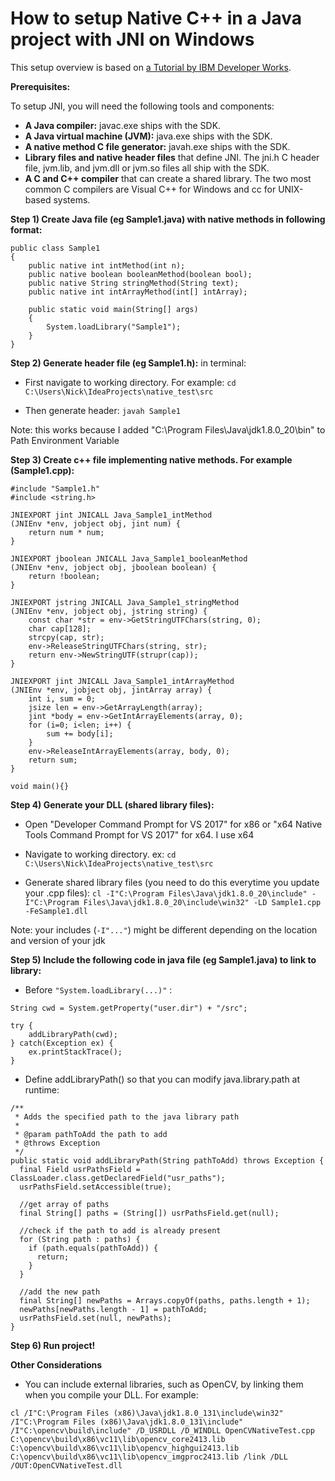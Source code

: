 # How to setup Native C++ in a Java project with JNI on Windows
This setup overview is based on [a Tutorial by IBM Developer Works](https://www.ibm.com/developerworks/java/tutorials/j-jni/j-jni.html).

**Prerequisites:**

To setup JNI, you will need the following tools and components:

* **A Java compiler:** javac.exe ships with the SDK.
* **A Java virtual machine (JVM):** java.exe ships with the SDK.
* **A native method C file generator:** javah.exe ships with the SDK.
* **Library files and native header files** that define JNI. The jni.h C header file, jvm.lib, and jvm.dll or jvm.so files all ship with the SDK.
* **A C and C++ compiler** that can create a shared library. The two most common C compilers are Visual C++ for Windows and cc for UNIX-based systems.


**Step 1) Create Java file (eg Sample1.java) with native methods in following format:**
```
public class Sample1
{
	public native int intMethod(int n);
	public native boolean booleanMethod(boolean bool);
	public native String stringMethod(String text);
	public native int intArrayMethod(int[] intArray);

	public static void main(String[] args)
	{
		System.loadLibrary("Sample1");
	}
}
```

**Step 2) Generate header file (eg Sample1.h):**
in terminal:

* First navigate to working directory. For example:
`cd C:\Users\Nick\IdeaProjects\native_test\src`

* Then generate header:
`javah Sample1`

Note: this works because I added "C:\Program Files\Java\jdk1.8.0_20\bin" to Path Environment Variable


**Step 3) Create c++ file implementing native methods. For example (Sample1.cpp):**
```
#include "Sample1.h"
#include <string.h>

JNIEXPORT jint JNICALL Java_Sample1_intMethod
(JNIEnv *env, jobject obj, jint num) {
	return num * num;
}

JNIEXPORT jboolean JNICALL Java_Sample1_booleanMethod
(JNIEnv *env, jobject obj, jboolean boolean) {
	return !boolean;
}

JNIEXPORT jstring JNICALL Java_Sample1_stringMethod
(JNIEnv *env, jobject obj, jstring string) {
	const char *str = env->GetStringUTFChars(string, 0);
	char cap[128];
	strcpy(cap, str);
	env->ReleaseStringUTFChars(string, str);
	return env->NewStringUTF(strupr(cap));
}

JNIEXPORT jint JNICALL Java_Sample1_intArrayMethod
(JNIEnv *env, jobject obj, jintArray array) {
	int i, sum = 0;
	jsize len = env->GetArrayLength(array);
	jint *body = env->GetIntArrayElements(array, 0);
	for (i=0; i<len; i++) {   
		sum += body[i];
	}
	env->ReleaseIntArrayElements(array, body, 0);
	return sum;
}

void main(){}
```

**Step 4) Generate your DLL (shared library files):**

* Open "Developer Command Prompt for VS 2017" for x86 or "x64 Native Tools Command Prompt for VS 2017" for x64.
I use x64

* Navigate to working directory. ex: 
`cd C:\Users\Nick\IdeaProjects\native_test\src`

* Generate shared library files (you need to do this everytime you update your .cpp files):
`cl -I"C:\Program Files\Java\jdk1.8.0_20\include" -I"C:\Program Files\Java\jdk1.8.0_20\include\win32" -LD Sample1.cpp -FeSample1.dll`

Note: your includes (`-I"..."`) might be different depending on the location and version of your jdk


**Step 5) Include the following code in java file (eg Sample1.java) to link to library:**

* Before `"System.loadLibrary(...)"` :
```	
String cwd = System.getProperty("user.dir") + "/src";

try {
	addLibraryPath(cwd);
} catch(Exception ex) {
	ex.printStackTrace();
}
```

* Define addLibraryPath() so that you can modify java.library.path at runtime:
```
/**
 * Adds the specified path to the java library path
 *
 * @param pathToAdd the path to add
 * @throws Exception
 */
public static void addLibraryPath(String pathToAdd) throws Exception {
  final Field usrPathsField = ClassLoader.class.getDeclaredField("usr_paths");
  usrPathsField.setAccessible(true);

  //get array of paths
  final String[] paths = (String[]) usrPathsField.get(null);

  //check if the path to add is already present
  for (String path : paths) {
    if (path.equals(pathToAdd)) {
      return;
    }
  }

  //add the new path
  final String[] newPaths = Arrays.copyOf(paths, paths.length + 1);
  newPaths[newPaths.length - 1] = pathToAdd;
  usrPathsField.set(null, newPaths);
}
```
	
	
**Step 6) Run project!**


**Other Considerations**
* You can include external libraries, such as OpenCV, by linking them when you compile your DLL. For example:
```
cl /I"C:\Program Files (x86)\Java\jdk1.8.0_131\include\win32" /I"C:\Program Files (x86)\Java\jdk1.8.0_131\include" /I"C:\opencv\build\include" /D_USRDLL /D_WINDLL OpenCVNativeTest.cpp C:\opencv\build\x86\vc11\lib\opencv_core2413.lib C:\opencv\build\x86\vc11\lib\opencv_highgui2413.lib C:\opencv\build\x86\vc11\lib\opencv_imgproc2413.lib /link /DLL /OUT:OpenCVNativeTest.dll
```
